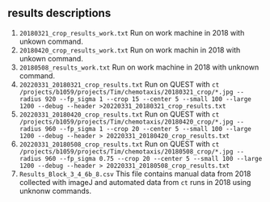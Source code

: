 ## results descriptions
1. `20180321_crop_results_work.txt` Run on work machine in 2018 with unkown command.
2. `20180420_crop_results_work.txt` Run on work machin in 2018 with unkown command.
3. `20180508_results_work.txt` Run on work machine in 2018 with unknown command.
4. `20220331_20180321_crop_results.txt` Run on QUEST with `ct /projects/b1059/projects/Tim/chemotaxis/20180321_crop/*.jpg --radius 920 --fp_sigma 1 --crop 15 --center 5 --small 100 --large 1200 --debug --header >20220331_20180321_crop_results.txt`
5. `20220331_20180420_crop_results.txt` Run on QUEST with `ct /projects/b1059/projects/Tim/chemotaxis/20180420_crop/*.jpg --radius 960 --fp_sigma 1 --crop 20 --center 5 --small 100 --large 1200 --debug --header > 20220331_20180420_crop_results.txt`
6. `20220331_20180508_crop_results.txt` Run on QUEST with `ct /projects/b1059/projects/Tim/chemotaxis/20180508_crop/*.jpg --radius 960 --fp_sigma 0.75 --crop 20 --center 5 --small 100 --large 1200 --debug --header > 20220331_20180508_crop_results.txt`
7. `Results_Block_3_4_6b_8.csv` This file contains manual data from 2018 collected with imageJ and automated data from `ct` runs in 2018 using unknonw commands.